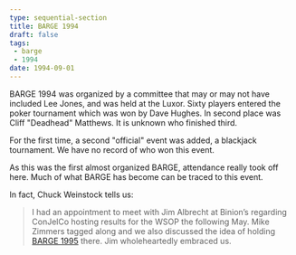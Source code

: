 ```yaml
---
type: sequential-section
title: BARGE 1994
draft: false
tags:
 - barge
 - 1994
date: 1994-09-01
---
```


BARGE 1994 was organized by a committee that may or may not have included Lee
Jones, and was held at the Luxor.  Sixty players entered the poker tournament
which was won by Dave Hughes. In second place was Cliff &quot;Deadhead&quot;
Matthews. It is unknown who finished third. 

For the first time, a second &quot;official&quot; event was added, a blackjack
tournament. We have no record of who won this event.

As this was the first almost organized BARGE, attendance really took off
here. Much of what BARGE has become can be traced to this event.

In fact, Chuck Weinstock tells us:

> I had an appointment to meet with Jim Albrecht at Binion’s regarding ConJelCo
> hosting results for the WSOP the following May. Mike Zimmers tagged along and
> we also discussed the idea of holding [BARGE 1995](../1995/) there. Jim
> wholeheartedly embraced us.

